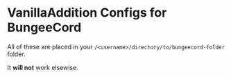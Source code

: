 # VanillaAddition Configs for BungeeCord



All of these are placed in your `/<username>/directory/to/bungeecord-folder` folder.

It __will not__ work elsewise.
